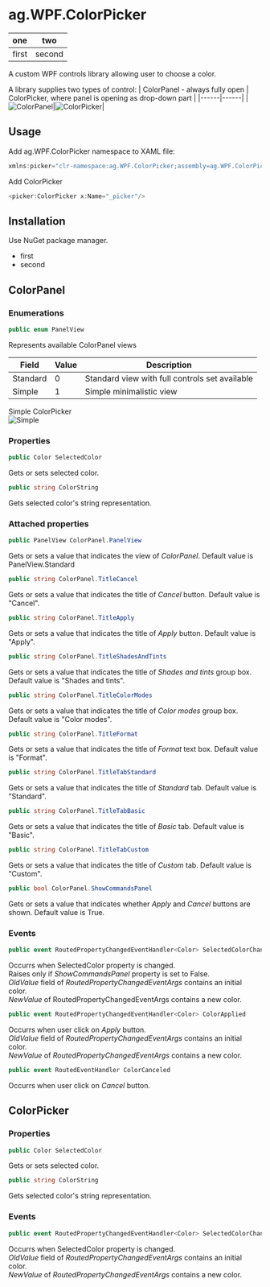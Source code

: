 
# ag.WPF.ColorPicker

one|two
---|---
first|second

A custom WPF controls library allowing user to choose a color.

A library supplies two types of control: 
| ColorPanel - always fully open | ColorPicker, where panel is opening as drop-down part |
|------|------|
|![ColorPanel](https://am3pap005files.storage.live.com/y4mPdl1eiaLbfsGstYHwuJem9kHxw5eR8x-s_SjjoALPG_bVMH3TUwKZ9kDvumicFXWY6BMdi-cTTO7bezEt5YrJ94Lr0liZ7mg7FNy904QFCfB4W8IE0F1g3irdHdk-3wwb5ty7cQAV2iR9nFW9fAZq9KBXO8zesYyRhTwLiwH1CYuSTWTLx-pv63u1yNGMFsu?width=414&height=410&cropmode=none "ColorPanel")|![ColorPicker](https://am3pap005files.storage.live.com/y4m_hu2fVsNBwqh71j_erKIrD_sM79HexWXFkpdkQqmIyFtfrZnUXxx8DaviCgrWNby1o4tbHuHqP6MZBVm8Inn2c_aDPfmln5KMrhzh-G2HX6CoOPzTfKxMsetOQpuTF5hikL1dEpRpuxns44gSW4TlvfJwCk-I8fUbJPb9H2JSKujYGzUlWlHqbdQR3QQFsza?width=375&height=422&cropmode=none "ColorPicker")|






## Usage

Add ag.WPF.ColorPicker namespace to XAML file:

```csharp
xmlns:picker="clr-namespace:ag.WPF.ColorPicker;assembly=ag.WPF.ColorPicker"
```

Add ColorPicker

```csharp
<picker:ColorPicker x:Name="_picker"/>
```

## Installation

Use NuGet package manager.

- first
- second

## ColorPanel

### Enumerations

```csharp
public enum PanelView
```

Represents available ColorPanel views

Field|Value|Description
------|-----|-----------
Standard|0|Standard view with full controls set available
Simple|1|Simple minimalistic view

Simple ColorPicker</br>
![Simple](https://am3pap005files.storage.live.com/y4m8Kpg_wp_PECb1y94lgoCohPDltyqBbEyuS3O7I1-Sp10pDmQOe0lK6q2U9jlEmYvaPws70aqq2kmc-Ju2JiMfryO5jmTCSIpSVSwQHk4W3pHjAhBKbsSJYyDI8KjEQHgt_gnzHuPhA8M8RX8642N3HF7FOH_5y7MCQV77FZUf2-JUBUbT4Blna5BxbBx_diS?width=376&height=218&cropmode=none)
### Properties

```csharp
public Color SelectedColor
```

Gets or sets selected color.

```csharp
public string ColorString
```

Gets selected color's string representation.

### Attached properties

```csharp
public PanelView ColorPanel.PanelView
```

Gets or sets a value that indicates the view of *ColorPanel*. Default value is PanelView.Standard

```csharp
public string ColorPanel.TitleCancel
```

Gets or sets a value that indicates the title of *Cancel* button. Default value is "Cancel".

```csharp
public string ColorPanel.TitleApply
```

Gets or sets a value that indicates the title of *Apply* button. Default value is "Apply".

```csharp
public string ColorPanel.TitleShadesAndTints
```

Gets or sets a value that indicates the title of *Shades and tints* group box. Default value is "Shades and tints".

```csharp
public string ColorPanel.TitleColorModes
```

Gets or sets a value that indicates the title of *Color modes* group box. Default value is "Color modes".

```csharp
public string ColorPanel.TitleFormat
```

Gets or sets a value that indicates the title of *Format* text box. Default value is "Format".

```csharp
public string ColorPanel.TitleTabStandard
```

Gets or sets a value that indicates the title of *Standard* tab. Default value is "Standard".

```csharp
public string ColorPanel.TitleTabBasic
```

Gets or sets a value that indicates the title of *Basic* tab. Default value is "Basic".

```csharp
public string ColorPanel.TitleTabCustom
```

Gets or sets a value that indicates the title of *Custom* tab. Default value is "Custom".

```csharp
public bool ColorPanel.ShowCommandsPanel
```

Gets or sets a value that indicates whether *Apply* and *Cancel* buttons are shown. Default value is True.

### Events

```csharp
public event RoutedPropertyChangedEventHandler<Color> SelectedColorChanged
```

Occurrs when SelectedColor property is changed.</br> Raises only if *ShowCommandsPanel* property is set to False.</br>
*OldValue* field of *RoutedPropertyChangedEventArgs* contains an initial color.</br>*NewValue* of RoutedPropertyChangedEventArgs contains a new color.

```csharp
public event RoutedPropertyChangedEventHandler<Color> ColorApplied
```

Occurrs when user click on *Apply* button.</br>
*OldValue* field of *RoutedPropertyChangedEventArgs* contains an initial color.</br>*NewValue* of *RoutedPropertyChangedEventArgs* contains a new color.

```csharp
public event RoutedEventHandler ColorCanceled
```

Occurrs when user click on *Cancel* button.

## ColorPicker

### Properties

```csharp
public Color SelectedColor
```

Gets or sets selected color.

```csharp
public string ColorString
```

Gets selected color's string representation.

### Events

```csharp
public event RoutedPropertyChangedEventHandler<Color> SelectedColorChanged
```

Occurrs when SelectedColor property is changed.</br>
*OldValue* field of *RoutedPropertyChangedEventArgs* contains an initial color.</br>*NewValue* of *RoutedPropertyChangedEventArgs* contains a new color.
